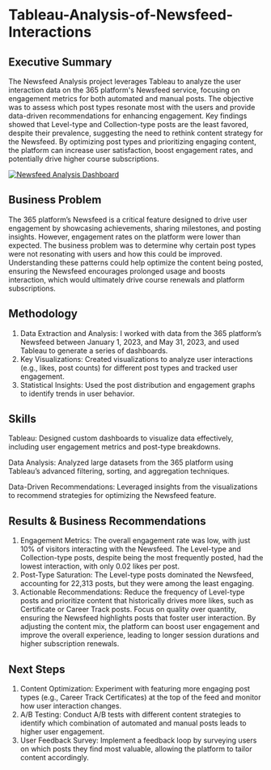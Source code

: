 # Tableau-Analysis-of-Newsfeed-Interactions

## Executive Summary

The Newsfeed Analysis project leverages Tableau to analyze the user interaction data on the 365 platform's Newsfeed service, focusing on engagement metrics for both automated and manual posts. The objective was to assess which post types resonate most with the users and provide data-driven recommendations for enhancing engagement. Key findings showed that Level-type and Collection-type posts are the least favored, despite their prevalence, suggesting the need to rethink content strategy for the Newsfeed. By optimizing post types and prioritizing engaging content, the platform can increase user satisfaction, boost engagement rates, and potentially drive higher course subscriptions.

<div class='tableauPlaceholder' id='viz1729037153517' style='position: relative'><noscript><a href='#'><img alt='Newsfeed Analysis Dashboard ' src='https:&#47;&#47;public.tableau.com&#47;static&#47;images&#47;ne&#47;newsfeed_analysis_17249048373330&#47;NewsfeedAnalysisDashboard&#47;1_rss.png' style='border: none' /></a></noscript><object class='tableauViz'  style='display:none;'><param name='host_url' value='https%3A%2F%2Fpublic.tableau.com%2F' /> <param name='embed_code_version' value='3' /> <param name='site_root' value='' /><param name='name' value='newsfeed_analysis_17249048373330&#47;NewsfeedAnalysisDashboard' /><param name='tabs' value='no' /><param name='toolbar' value='yes' /><param name='static_image' value='https:&#47;&#47;public.tableau.com&#47;static&#47;images&#47;ne&#47;newsfeed_analysis_17249048373330&#47;NewsfeedAnalysisDashboard&#47;1.png' /> <param name='animate_transition' value='yes' /><param name='display_static_image' value='yes' /><param name='display_spinner' value='yes' /><param name='display_overlay' value='yes' /><param name='display_count' value='yes' /><param name='language' value='en-US' /></object></div>                

## Business Problem

The 365 platform’s Newsfeed is a critical feature designed to drive user engagement by showcasing achievements, sharing milestones, and posting insights. However, engagement rates on the platform were lower than expected. The business problem was to determine why certain post types were not resonating with users and how this could be improved. Understanding these patterns could help optimize the content being posted, ensuring the Newsfeed encourages prolonged usage and boosts interaction, which would ultimately drive course renewals and platform subscriptions.

## Methodology

1. Data Extraction and Analysis: I worked with data from the 365 platform’s Newsfeed between January 1, 2023, and May 31, 2023, and used Tableau to generate a series of dashboards.
2. Key Visualizations: Created visualizations to analyze user interactions (e.g., likes, post counts) for different post types and tracked user engagement.
3. Statistical Insights: Used the post distribution and engagement graphs to identify trends in user behavior.

## Skills
Tableau: Designed custom dashboards to visualize data effectively, including user engagement metrics and post-type breakdowns.

Data Analysis: Analyzed large datasets from the 365 platform using Tableau’s advanced filtering, sorting, and aggregation techniques.

Data-Driven Recommendations: Leveraged insights from the visualizations to recommend strategies for optimizing the Newsfeed feature.

## Results & Business Recommendations

1. Engagement Metrics: The overall engagement rate was low, with just 10% of visitors interacting with the Newsfeed. The Level-type and Collection-type posts, despite being the most frequently posted, had the lowest interaction, with only 0.02 likes per post.
2. Post-Type Saturation: The Level-type posts dominated the Newsfeed, accounting for 22,313 posts, but they were among the least engaging.
3. Actionable Recommendations: Reduce the frequency of Level-type posts and prioritize content that historically drives more likes, such as Certificate or Career Track posts. Focus on quality over quantity, ensuring the Newsfeed highlights posts that foster user interaction. By adjusting the content mix, the platform can boost user engagement and improve the overall experience, leading to longer session durations and higher subscription renewals.

## Next Steps

1. Content Optimization: Experiment with featuring more engaging post types (e.g., Career Track Certificates) at the top of the feed and monitor how user interaction changes.
2. A/B Testing: Conduct A/B tests with different content strategies to identify which combination of automated and manual posts leads to higher user engagement.
3. User Feedback Survey: Implement a feedback loop by surveying users on which posts they find most valuable, allowing the platform to tailor content accordingly.
